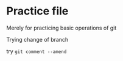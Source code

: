 # Practice file
Merely for practicing basic operations of git

Trying change of branch

try ```git comment --amend```